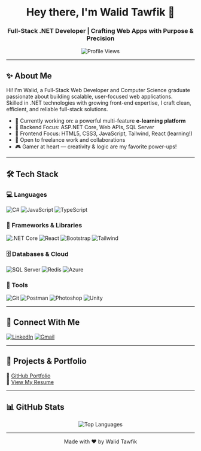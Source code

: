 <h1 align="center">Hey there, I'm Walid Tawfik 👋</h1>
<h3 align="center">Full-Stack .NET Developer | Crafting Web Apps with Purpose & Precision</h3>

<p align="center">
  <img src="https://komarev.com/ghpvc/?username=walidtawfik1&label=Visitors&color=0e75b6&style=flat" alt="Profile Views" />
</p>

---

## ✨ About Me

Hi! I'm Walid, a Full-Stack Web Developer and Computer Science graduate passionate about building scalable, user-focused web applications.  
Skilled in .NET technologies with growing front-end expertise, I craft clean, efficient, and reliable full-stack solutions.

- 🚀 Currently working on: a powerful multi-feature **e-learning platform**
- 🔧 Backend Focus: ASP.NET Core, Web APIs, SQL Server
- 🎨 Frontend Focus: HTML5, CSS3, JavaScript, Tailwind, React (learning!)
- 🎯 Open to freelance work and collaborations
- 🎮 Gamer at heart — creativity & logic are my favorite power-ups!

---

## 🛠 Tech Stack

### 💻 Languages
![C#](https://img.shields.io/badge/C%23-239120?style=for-the-badge&logo=c-sharp&logoColor=white)
![JavaScript](https://img.shields.io/badge/JavaScript-F7DF1E?style=for-the-badge&logo=javascript&logoColor=black)
![TypeScript](https://img.shields.io/badge/TypeScript-3178C6?style=for-the-badge&logo=typescript&logoColor=white)

### 🧱 Frameworks & Libraries
![.NET Core](https://img.shields.io/badge/.NET-512BD4?style=for-the-badge&logo=dotnet&logoColor=white)
![React](https://img.shields.io/badge/React-20232A?style=for-the-badge&logo=react&logoColor=61DAFB)
![Bootstrap](https://img.shields.io/badge/Bootstrap-563D7C?style=for-the-badge&logo=bootstrap&logoColor=white)
![Tailwind](https://img.shields.io/badge/TailwindCSS-38B2AC?style=for-the-badge&logo=tailwind-css&logoColor=white)

### 🗄 Databases & Cloud
![SQL Server](https://img.shields.io/badge/SQL%20Server-CC2927?style=for-the-badge&logo=microsoftsqlserver&logoColor=white)
![Redis](https://img.shields.io/badge/Redis-DC382D?style=for-the-badge&logo=redis&logoColor=white)
![Azure](https://img.shields.io/badge/Azure-0078D4?style=for-the-badge&logo=microsoftazure&logoColor=white)

### 🧰 Tools
![Git](https://img.shields.io/badge/Git-F05032?style=for-the-badge&logo=git&logoColor=white)
![Postman](https://img.shields.io/badge/Postman-FF6C37?style=for-the-badge&logo=postman&logoColor=white)
![Photoshop](https://img.shields.io/badge/Photoshop-31A8FF?style=for-the-badge&logo=adobephotoshop&logoColor=white)
![Unity](https://img.shields.io/badge/Unity-000000?style=for-the-badge&logo=unity&logoColor=white)

---

## 🔗 Connect With Me

[![LinkedIn](https://img.shields.io/badge/Walid%20Tawfik-0077B5?style=for-the-badge&logo=linkedin&logoColor=white)](https://www.linkedin.com/in/walid-tawfik-a320s/)
[![Gmail](https://img.shields.io/badge/Email-D14836?style=for-the-badge&logo=gmail&logoColor=white)](mailto:walidtawfik362@gmail.com)

---

## 📂 Projects & Portfolio

📌 [GitHub Portfolio](https://github.com/WalidTawfik1)  
📄 [View My Resume](https://docs.google.com/document/d/1WH-GvKs2p0AQYO4LE19l-h2RS1pZDtknnbpCMPTJP_w/edit?usp=sharing)

---

## 📊 GitHub Stats

<p align="center">
  <img src="https://github-readme-stats.vercel.app/api/top-langs/?username=walidtawfik1&layout=compact&theme=tokyonight" alt="Top Languages" />
</p>

---

<p align="center">Made with ❤️ by Walid Tawfik</p>
